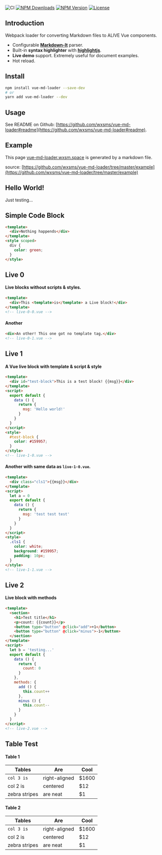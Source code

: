 ![CI](https://github.com/wxsms/vue-md-loader/workflows/CI/badge.svg)
[![NPM Downloads](https://img.shields.io/npm/dm/vue-md-loader.svg)](https://www.npmjs.com/package/vue-md-loader)
[![NPM Version](https://img.shields.io/npm/v/vue-md-loader.svg)](https://www.npmjs.com/package/vue-md-loader)
[![License](https://img.shields.io/github/license/wxsms/vue-md-loader.svg)](https://github.com/wxsms/vue-md-loader)

## Introduction

Webpack loader for converting Markdown files to ALIVE Vue components.

* Configurable **[Markdown-It](https://github.com/markdown-it/markdown-it)** parser.
* Built-in **syntax highlighter** with **[highlightjs](https://highlightjs.org/)**.
* **Live demo** support. Extremely useful for document examples.
* Hot reload.

## Install

```bash
npm install vue-md-loader --save-dev
# or
yarn add vue-md-loader --dev
```

## Usage

See README on Github: [https://github.com/wxsms/vue-md-loader#readme](https://github.com/wxsms/vue-md-loader#readme).

## Example

This page [vue-md-loader.wxsm.space](https://vue-md-loader.wxsm.space) is generated by a markdown file.

source: [https://github.com/wxsms/vue-md-loader/tree/master/example](https://github.com/wxsms/vue-md-loader/tree/master/example)

## Hello World!

Just testing...

## Simple Code Block

```html
<template>
  <div>Nothing happends</div>
</template>
<style scoped>
  div {
    color: green;
  }
</style>
```

## Live 0

#### Live blocks without scripts & styles.

```html
<template>
  <div>This <template>is</template> a Live block!</div>
</template>
<!-- live-0-0.vue -->
```

#### Another

```html
<div>An other! This one got no template tag.</div>
<!-- live-0-1.vue -->
```

## Live 1

#### A Vue live block with template & script & style

```html
<template>
  <div id="test-block">This is a test block! {{msg}}</div>
</template>
<script>
  export default {
    data () {
      return {
        msg: 'Hello world!'
      }
    }
  }
</script>
<style>
  #test-block {
    color: #159957;
  }
</style>
<!-- live-1-0.vue -->
```

#### Another with same data as `live-1-0.vue`.

```html
<template>
  <div class="cls1">{{msg}}</div>
</template>
<script>
  let a = 0
  export default {
    data () {
      return {
        msg: 'test test test'
      }
    }
  }
</script>
<style>
  .cls1 {
    color: white;
    background: #159957;
    padding: 10px;
  }
</style>
<!-- live-1-1.vue -->
```

## Live 2

#### Live block with methods

```html
<template>
  <section>
    <h1>Test title</h1>
    <p>count: {{count}}</p>
    <button type="button" @click="add">+1</button>
    <button type="button" @click="minus">-1</button>
  </section>
</template>
<script>
  let b = 'testing...'
  export default {
    data () {
      return {
        count: 0
      }
    },
    methods: {
      add () {
        this.count++ 
      },
      minus () {
        this.count--
      }
    }
  }
</script>
<!-- live-2.vue -->
```

## Table Test

#### Table 1

| Tables         | Are           | Cool  |
| -------------- | ------------- | ----- |
| `col 3 is`     | right-aligned | $1600 |
| col 2 is       | centered      |   $12 |
| zebra stripes  | are neat      |    $1 |

#### Table 2

| Tables         | Are           | Cool  |
| -------------- | ------------- | ----- |
| `col 3 is`     | right-aligned | $1600 |
| col 2 is       | centered      |   $12 |
| zebra stripes  | are neat      |    $1 |
